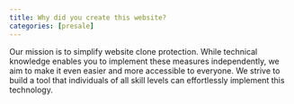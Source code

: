 ```yaml
---
title: Why did you create this website?
categories: [presale]
---
```


Our mission is to simplify website clone protection. While technical knowledge enables you to implement these measures independently, we aim to make it even easier and more accessible to everyone. We strive to build a tool that individuals of all skill levels can effortlessly implement this technology. 

